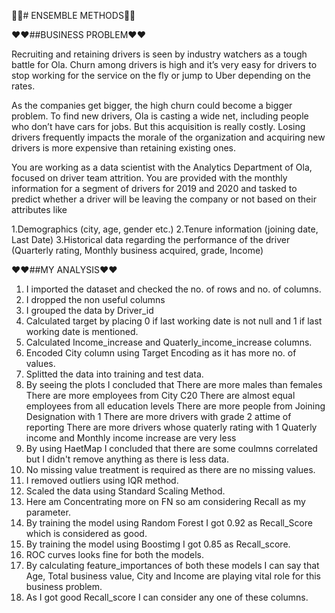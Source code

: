 🎈🎈# ENSEMBLE METHODS🎈🎈

❤️❤️##BUSINESS PROBLEM❤️❤️

Recruiting and retaining drivers is seen by industry watchers as a tough battle for Ola. Churn among drivers is high and it’s very easy for drivers to stop working for the service on the fly or jump to Uber depending on the rates.

As the companies get bigger, the high churn could become a bigger problem. To find new drivers, Ola is casting a wide net, including people who don’t have cars for jobs. But this acquisition is really costly. Losing drivers frequently impacts the morale of the organization and acquiring new drivers is more expensive than retaining existing ones.

You are working as a data scientist with the Analytics Department of Ola, focused on driver team attrition. You are provided with the monthly information for a segment of drivers for 2019 and 2020 and tasked to predict whether a driver will be leaving the company or not based on their attributes like

  1.Demographics (city, age, gender etc.)
  2.Tenure information (joining date, Last Date)
  3.Historical data regarding the performance of the driver (Quarterly rating, Monthly business acquired, grade, Income)
  
❤️❤️##MY ANALYSIS❤️❤️

1. I imported the dataset and checked the no. of rows and no. of columns.
2. I dropped the non useful columns
3. I grouped the data by Driver_id
4. Calculated target by placing 0 if last working date is not null and 1 if last working date is mentioned.
5. Calculated Income_increase and Quaterly_income_increase columns.
6. Encoded City column using Target Encoding as it has more no. of values.
7. Splitted the data into training and test data.
8. By seeing the plots I concluded that 
        There are more males than females
        There are more employees from City C20
        There are almost equal employees from all education levels
        There are more people from Joining Designation with 1
        There are more drivers with grade 2 attime of reporting
        There are more drivers whose quaterly rating with 1
        Quaterly income and Monthly income increase are very less
9. By using HaetMap I concluded that there are some coulmns correlated but I didn't remove anything as there is less data.
10. No missing value treatment is required as there are no missing values.
11. I removed outliers using IQR method.
12. Scaled the data using Standard Scaling Method.
13. Here am Concentrating more on FN so am considering Recall as my parameter.
14. By training the model using Random Forest I got 0.92 as Recall_Score which is considered as good.
15. By training the model using Boostimg I got 0.85 as Recall_score.
16. ROC curves looks fine for both the models.
17. By calculating feature_importances of both these models I can say that Age, Total business value, City and Income are playing vital role for this business problem.
18. As I got good Recall_score I can consider any one of these columns.





